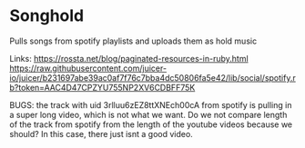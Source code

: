 # Songhold
Pulls songs from spotify playlists and uploads them as hold music

Links:
https://rossta.net/blog/paginated-resources-in-ruby.html
https://raw.githubusercontent.com/juicer-io/juicer/b231697abe39ac0af7f76c7bba4dc50806fa5e42/lib/social/spotify.rb?token=AAC4D47CPZYU755NP2XV6CDBFF75K

BUGS:
the track with uid 3rlluu6zEZ8ttXNEch00cA from spotify is pulling in a super long video, which is not what we want.
Do we not compare length of the track from spotify from the length of the youtube videos because we should? In this case, there just isnt a good video.

